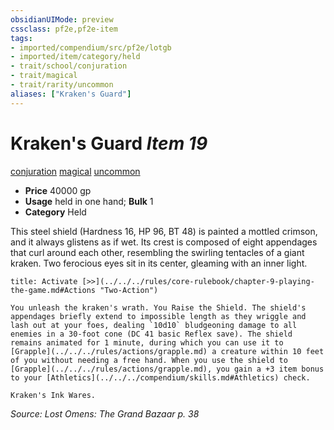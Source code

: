 ```yaml
---
obsidianUIMode: preview
cssclass: pf2e,pf2e-item
tags:
- imported/compendium/src/pf2e/lotgb
- imported/item/category/held
- trait/school/conjuration
- trait/magical
- trait/rarity/uncommon
aliases: ["Kraken's Guard"]
---
```

# Kraken's Guard *Item 19*  
[conjuration](conjuration.md)  [magical](magical.md)  [uncommon](uncommon.md)  

- **Price** 40000 gp
- **Usage** held in one hand; **Bulk** 1
- **Category** Held

This steel shield (Hardness 16, HP 96, BT 48) is painted a mottled crimson, and it always glistens as if wet. Its crest is composed of eight appendages that curl around each other, resembling the swirling tentacles of a giant kraken. Two ferocious eyes sit in its center, gleaming with an inner light.

```ad-embed-ability
title: Activate [>>](../../../rules/core-rulebook/chapter-9-playing-the-game.md#Actions "Two-Action")

You unleash the kraken's wrath. You Raise the Shield. The shield's appendages briefly extend to impossible length as they wriggle and lash out at your foes, dealing `10d10` bludgeoning damage to all enemies in a 30-foot cone (DC 41 basic Reflex save). The shield remains animated for 1 minute, during which you can use it to [Grapple](../../../rules/actions/grapple.md) a creature within 10 feet of you without needing a free hand. When you use the shield to [Grapple](../../../rules/actions/grapple.md), you gain a +3 item bonus to your [Athletics](../../../compendium/skills.md#Athletics) check.

Kraken's Ink Wares.
```

*Source: Lost Omens: The Grand Bazaar p. 38*
